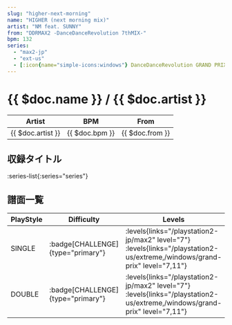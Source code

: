 ```yaml
---
slug: "higher-next-morning"
name: "HIGHER (next morning mix)"
artist: "NM feat. SUNNY"
from: "DDRMAX2 -DanceDanceRevolution 7thMIX-"
bpm: 132
series:
  - "max2-jp"
  - "ext-us"
  - [:icon{name="simple-icons:windows"} DanceDanceRevolution GRAND PRIX (グランプリプレー)](/windows/grand-prix)
---
```


# {{ $doc.name }} / {{ $doc.artist }}

|Artist|BPM|From|
|------|---|----|
|{{ $doc.artist }}|{{ $doc.bpm }}|{{ $doc.from }}|

## 収録タイトル

:series-list{:series="series"}

## 譜面一覧

|PlayStyle|Difficulty|Levels|Notes|Movie|
|---------|----------|------|-----|-----|
|SINGLE| :badge[CHALLENGE]{type="primary"}| :levels{links="/playstation2-jp/max2" level="7"}  :levels{links="/playstation2-us/extreme,/windows/grand-prix" level="7,11"}|284/3||
|DOUBLE| :badge[CHALLENGE]{type="primary"}| :levels{links="/playstation2-jp/max2" level="7"}  :levels{links="/playstation2-us/extreme,/windows/grand-prix" level="7,11"}|270/6||
